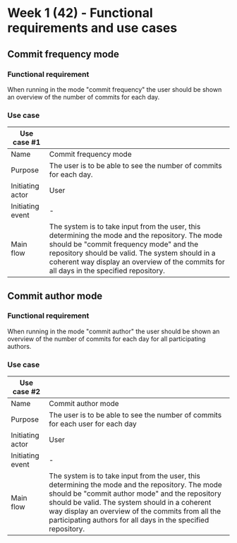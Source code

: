 # Week 1 (42) - Functional requirements and use cases

## Commit frequency mode
### Functional requirement
When running in the mode "commit frequency" the user should be shown an overview of the number of commits for each day.
### Use case
| Use case #1      	|                                                                                                                                                                                                                                                                                      	|
|------------------	|--------------------------------------------------------------------------------------------------------------------------------------------------------------------------------------------------------------------------------------------------------------------------------------	|
| Name             	| Commit frequency mode                                                                                                                                                                                                                                                                	|
| Purpose          	| The user is to be able to see the number of commits for each day.                                                                                                                                                                                                                    	|
| Initiating actor 	| User                                                                                                                                                                                                                                                                                 	|
| Initiating event 	| -                                                                                                                                                                                                                                                                                    	|
| Main flow        	| The system is to take input from the user, this determining the mode and the repository. The mode should be "commit frequency mode" and the repository should be valid. The system should in a coherent way display an overview of the commits for all days in the specified repository. 	|


## Commit author mode
### Functional requirement
When running in the mode "commit author" the user should be shown an overview of the number of commits for each day for all participating authors.

### Use case
| Use case #2      	|                                                                                                                                                                                                                                                                                                                          	|
|------------------	|--------------------------------------------------------------------------------------------------------------------------------------------------------------------------------------------------------------------------------------------------------------------------------------------------------------------------	|
| Name             	| Commit author mode                                                                                                                                                                                                                                                                                                       	|
| Purpose          	| The user is to be able to see the number of commits for each user for each day                                                                                                                                                                                                                                           	|
| Initiating actor 	| User                                                                                                                                                                                                                                                                                                                     	|
| Initiating event 	| -                                                                                                                                                                                                                                                                                                                        	|
| Main flow        	| The system is to take input from the user, this determining the mode and the repository. The mode should be "commit author mode" and the repository should be valid. The system should in a coherent way display an overview of the commits from all the participating authors for all days in the specified repository. 	|